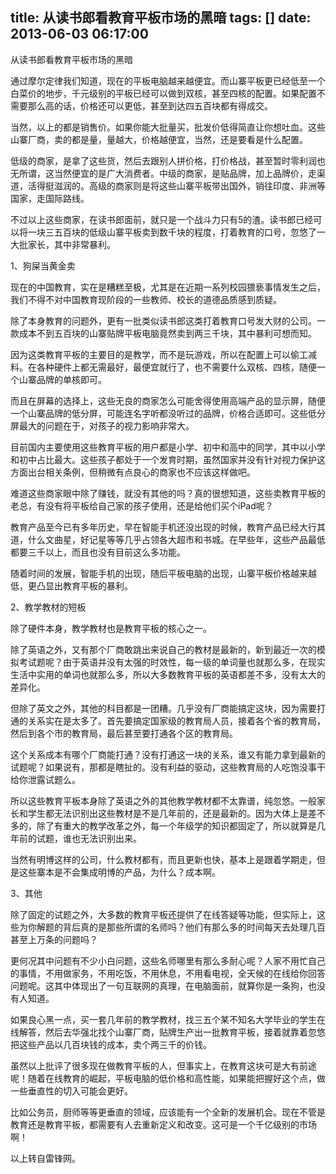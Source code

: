 title: 从读书郎看教育平板市场的黑暗
tags: []
date: 2013-06-03 06:17:00
---

从读书郎看教育平板市场的黑暗

通过摩尔定律我们知道，现在的平板电脑越来越便宜。而山寨平板更已经低至一个白菜价的地步，千元级别的平板已经可以做到双核，甚至四核的配置。如果配置不需要那么高的话，价格还可以更低，甚至到达四五百块都有得成交。

当然，以上的都是销售价。如果你能大批量买，批发价低得简直让你想吐血。这些山寨厂商，卖的都是量，量越大，价格越便宜，当然，还是要看是什么配置。

低级的商家，是拿了这些货，然后去跟别人拼价格，打价格战，甚至暂时零利润也无所谓，这当然便宜的是广大消费者。中级的商家，是贴品牌，加上品牌价，走渠道，活得挺滋润的。高级的商家则是将这些山寨平板带出国外，销往印度、非洲等国家，走国际路线。

不过以上这些商家，在读书郎面前，就只是一个战斗力只有5的渣。读书郎已经可以将一块三五百块的低级山寨平板卖到数千块的程度，打着教育的口号，忽悠了一大批家长，其中非常暴利。

1、狗屎当黄金卖

现在的中国教育，实在是糟糕至极，尤其是在近期一系列校园猥亵事情发生之后，我们不得不对中国教育现阶段的一些教师、校长的道德品质感到质疑。

除了本身教育的问题外，更有一批类似读书郎这类打着教育口号发大财的公司。一款成本不到五百块的山寨贴牌平板电脑竟然卖到两三千块，其中暴利可想而知。

因为这类教育平板的主要目的是教学，而不是玩游戏，所以在配置上可以偷工减料。在各种硬件上都无需最好，最便宜就行了，也不需要什么双核、四核，随便一个山寨品牌的单核即可。

而且在屏幕的选择上，这些无良的商家怎么可能舍得使用高端产品的显示屏，随便一个山寨品牌的低分屏，可能连名字听都没听过的品牌，价格合适即可。这些低分屏最大的问题在于，对孩子的视力影响非常大。

目前国内主要使用这些教育平板的用户都是小学、初中和高中的同学，其中以小学和初中占比最大。这些孩子都处于一个发育时期，虽然国家并没有针对视力保护这方面出台相关条例，但稍微有点良心的商家也不应该这样做吧。

难道这些商家眼中除了赚钱，就没有其他的吗？真的很想知道，这些卖教育平板的老总，有没有将平板给自己家的孩子使用，还是给他们买个iPad呢？

教育产品至今已有多年历史，早在智能手机还没出现的时候，教育产品已经大行其道，什么文曲星，好记星等等几乎占领各大超市和书城。在早些年，这些产品最低都要三千以上，而且也没有目前这么多功能。

随着时间的发展，智能手机的出现，随后平板电脑的出现，山寨平板价格越来越低，更凸显出教育平板的暴利。

2、教学教材的短板

除了硬件本身，教学教材也是教育平板的核心之一。

除了英语之外，又有那个厂商敢跳出来说自己的教材是最新的，新到最近一次的模拟考试题呢？由于英语并没有太强的时效性，每一级的单词量也就那么多，在现实生活中实用的单词也就那么多，所以大多数教育平板的英语都差不多，没有太大的差异化。

但除了英文之外，其他的科目都是一团糟。几乎没有厂商能搞定这块，因为需要打通的关系实在是太多了。首先要搞定国家级的教育局人员，接着各个省的教育局，然后到各个市的教育局，最后甚至要打通各个区的教育局。

这个关系成本有哪个厂商能打通？没有打通这一块的关系，谁又有能力拿到最新的试题呢？如果说有，那都是瞎扯的。没有利益的驱动，这些教育局的人吃饱没事干给你泄露试题么。

所以这些教育平板本身除了英语之外的其他教学教材都不太靠谱，纯忽悠。一般家长和学生都无法识别出这些教材是不是几年前的，还是最新的。因为大体上是差不多的，除了有重大的教学改革之外，每一个年级学的知识都固定了，所以就算是几年前的试题，谁也无法识别出来。

当然有明博这样的公司，什么教材都有，而且更新也快，基本上是跟着学期走，但是这些寨本是不会集成明博的产品，为什么？成本啊。

3、其他

除了固定的试题之外，大多数的教育平板还提供了在线答疑等功能，但实际上，这些为你解题的背后真的是那些所谓的名师吗？他们有那么多的时间每天去处理几百甚至上万条的问题吗？

更何况其中问题有不少小白问题，这些名师哪里有那么多耐心呢？人家不用忙自己的事情，不用做家务，不用吃饭，不用休息，不用看电视，全天候的在线给你回答问题呢。这其中体现出了一句互联网的真理，在电脑面前，就算你是一条狗，也没有人知道。

如果良心黑一点，买一套几年前的教学教材，找三五个某不知名大学毕业的学生在线解答，然后去华强北找个山寨厂商，贴牌生产出一批教育平板，接着就靠着忽悠把这些产品以几百块钱的成本，卖个两三千的价钱。

虽然以上批评了很多现在做教育平板的人，但事实上，在教育这块可是大有前途呢！随着在线教育的崛起，平板电脑的低价格和高性能，如果能把握好这个点，做一些垂直性的切入可能会更好。

比如公务员，厨师等等更垂直的领域，应该能有一个全新的发展机会。现在不管是教育还是教育平板，都需要有人去重新定义和改变。这可是一个千亿级别的市场啊！

以上转自雷锋网。